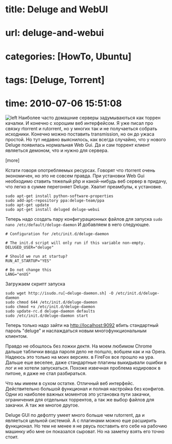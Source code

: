 # title: Deluge and WebUI
# url: deluge-and-webui
# categories: [HowTo, Ubuntu]
# tags: [Deluge, Torrent]
# time: 2010-07-06 15:51:08


![left](~deluge-logo.jpg)
Наиболее часто домашние серверы задумываються как торрен качалки. И конечно с хорошим веб интерфейсом. Я уже писал про связку rtorrent и rutorrent, но у многих так и не получаеться собрать исходники. Конечно можно поставить transmission, но он до ужаса простой. Но тут недавно выяснилось, как всегда случайно, что у нового Deluge появилась нормальная Web Gui. Да и сам торрент клиент являеться демоном, что и нужно для сервера.

[more]

Кстати говоря опотребляемых ресурсах. Говорят что rtorrent очень экономичен, но это не совсем правда. При установки Web Gui необходимо ставить тяжелый php и какой-нибудь веб сервер в придачу, что легко в сумме перегоняет Deluge. Хватит преамбулы, к установке.

    sudo apt-get install python-software-properties
    sudo add-apt-repository ppa:deluge-team/ppa
    sudo apt-get update
    sudo apt-get install deluged deluge-webui

Теперь надо создать пару конфигурационных файлов для запуска `sudo nano /etc/default/deluge-daemon` И добавляем в него следующее.

    # Configuration for /etc/init.d/deluge-daemon

    # The init.d script will only run if this variable non-empty.
    DELUGED_USER="deluge"

    # Should we run at startup?
    RUN_AT_STARTUP="YES"

    # Do not change this
    LANG="enUS"

Загружаем скрипт запуска

    sudo wget http://isudo.ru[~deluge-daemon.sh] -O /etc/init.d/deluge-daemon
    sudo chmod 644 /etc/init.d/deluge-daemon
    sudo chmod +x /etc/init.d/deluge-daemon
    sudo update-rc.d deluge-daemon defaults
    sudo /etc/init.d/deluge-daemon start

Теперь только надо зайти на [http://localhost:9092](http://localhost:9092/) вбить стандартный пароль "deluge" и наслаждаться новым многофункциональным клиентом.

Правдо не обошлось без ложки дектя. На моем любимом Chrome дальше таблички ввода пароля дело не полшло, вобшем как и на Opera. Надеюсь это только на моих версиях. в FireFox все прошло на ура. Дальше еше веселее, даже стандартные плагины выкидывали ошибки в лог и не хотели запускаться. Похоже извечная проблема кодировок в питоне, я даже не стал разбираться.

Что мы имеем в сухом остатке. Отличный веб интерфейс. Действительно большой функционал и полная настройка без конфигов. Одни из наиболее важных моментов это установка пути закачки, ограничения для отдельных торрентов, а так же выбор файлов для закачки. А так же многое другое.

Deluge GUI по дефолту умеет много больше чем rutorrent, да и являеться цельной системой. А с плагинами можно еше расширить функционал. Но тем не менее я не рвусь поставить его себе на рабочию машинку ибо мне он показался сыроват. Но на заметку взять его точно стоит.
